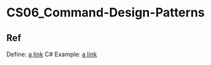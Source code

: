 # CS06_Command-Design-Patterns

## Ref

Define: [a link](https://refactoring.guru/design-patterns/command)
C# Example: [a link](https://refactoring.guru/design-patterns/command/csharp/example#example-0)